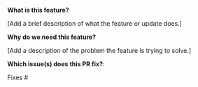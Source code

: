 **What is this feature?**

[Add a brief description of what the feature or update does.]

**Why do we need this feature?**

[Add a description of the problem the feature is trying to solve.]

**Which issue(s) does this PR fix?**:

<!--

- Automatically closes linked issue when the Pull Request is merged.

Usage: "Fixes #<issue number>", or "Fixes (paste link of issue)"

-->

Fixes #
